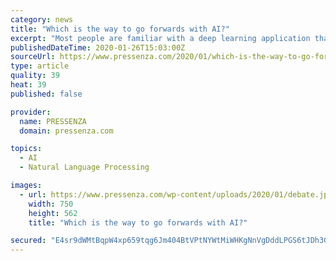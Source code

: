 ```yaml
---
category: news
title: "Which is the way to go forwards with AI?"
excerpt: "Most people are familiar with a deep learning application that involved an explicit notion of modularity and subroutines, such as Neural Module Networks or Neural Programming Interpreters like, Google Translate (GT ... methods to train artificial intelligence agents (AI) to understand human language instructions. Marcus and Bengio agreed ..."
publishedDateTime: 2020-01-26T15:03:00Z
sourceUrl: https://www.pressenza.com/2020/01/which-is-the-way-to-go-forwards-with-ai/
type: article
quality: 39
heat: 39
published: false

provider:
  name: PRESSENZA
  domain: pressenza.com

topics:
  - AI
  - Natural Language Processing

images:
  - url: https://www.pressenza.com/wp-content/uploads/2020/01/debate.jpg
    width: 750
    height: 562
    title: "Which is the way to go forwards with AI?"

secured: "E4sr9dWMtBqpW4xp659tqg6Jm404BtVPtNYWtMiWHKgNnVgDddLPGS6tJDh3GR0iWArDWVulokZ4aK666T9fk3UrQp9GxaASJLvVea1me9byPpD7nPIecjqdjO+zAHO75Fau6Rb+pm+a5WxcVaJN71yDUitch1w6IAoLcoDIRIl8UpeDtDJ+LsrBdoMQSaAhJ0k+aUSVRI7XLBpAe6lZSX7fif1c6LiH1J+h2PvyMQ6gIR3sED9i4nlu3RwCwozUgY9cFV4D4dMke4ieYjd0fd0IW/vngYrWHWnHl2KP4DZIIAIYpRmlvibFRKG/vnKI;NJE4CQZ9X3SJHQrixsaz6g=="
---
```


